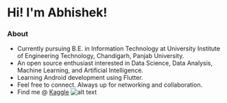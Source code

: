 # Hi! I'm Abhishek!
### About
- Currently pursuing B.E. in Information Technology at University Institute of Engineering Technology, Chandigarh, Panjab University.
- An open source enthusiast interested in Data Science, Data Analysis, Machine Learning, and Artificial Intelligence.
- Learning Android development using Flutter.
- Feel free to connect. Always up for networking and collaboration.
- Find me @ [Kaggle](https://www.kaggle.com/anotherabhishek007)
![alt text](https://icons8.com/icon/40669/c%2B%2B)
